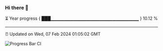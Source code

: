 ### Hi there 👋

⏳ Year progress { ███▁▁▁▁▁▁▁▁▁▁▁▁▁▁▁▁▁▁▁▁▁▁▁▁▁▁▁ } 10.12 %

---

⏰ Updated on Wed, 07 Feb 2024 01:05:02 GMT

![Progress Bar CI](https://github.com/liununu/liununu/workflows/Progress%20Bar%20CI/badge.svg)
